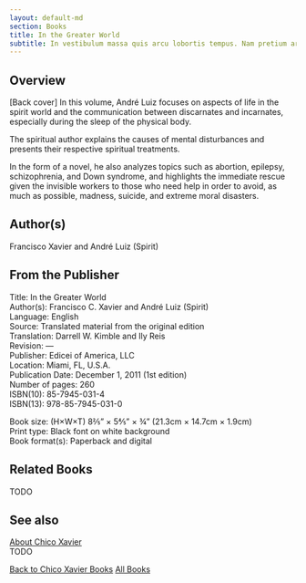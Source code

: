 ```yaml
---
layout: default-md
section: Books
title: In the Greater World
subtitle: In vestibulum massa quis arcu lobortis tempus. Nam pretium arcu in odio vulputate luctus.
---
```


## Overview
[Back cover] In this volume, André Luiz focuses on aspects of life in the spirit world and the communication between discarnates and incarnates, especially during the sleep of the physical body.

The spiritual author explains the causes of mental disturbances and presents their respective spiritual treatments.

In the form of a novel, he also analyzes topics such as abortion, epilepsy, schizophrenia, and Down syndrome, and highlights the immediate rescue given the invisible workers to those who need help in order to avoid, as much as possible, madness, suicide, and extreme moral disasters.

## Author(s)
Francisco Xavier and André Luiz (Spirit)

## From the Publisher
Title: 	In the Greater World  
Author(s): 	Francisco C. Xavier and André Luiz (Spirit)  
Language: 	English  
Source: 	Translated material from the original edition  
Translation: 	Darrell W. Kimble and Ily Reis  
Revision: 	—  
Publisher: 	Edicei of America, LLC  
Location: 	Miami, FL, U.S.A.  
Publication Date: 	December 1, 2011 (1st edition)  
Number of pages: 	260  
ISBN(10): 	85-7945-031-4  
ISBN(13): 	978-85-7945-031-0  
  
Book size: (H×W×T) 	8⅖” × 5⅘” × ¾” (21.3cm × 14.7cm × 1.9cm)  
Print type: 	Black font on white background  
Book format(s): 	Paperback and digital  

## Related Books
TODO

## See also
[About Chico Xavier](/profile/chico-xavier)  
TODO


<a href="/books/chico-xavier" class="button">Back to Chico Xavier Books</a>
<a href="/books" class="button">All Books</a>

